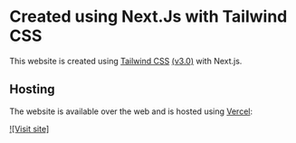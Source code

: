 # Created using Next.Js with Tailwind CSS

This website is created using [Tailwind CSS](https://tailwindcss.com/) [(v3.0)](https://tailwindcss.com/blog/tailwindcss-v3) with Next.js.

## Hosting

The website is available over the web and is hosted using [Vercel](https://vercel.com/):

[![Visit site]](https://portfolio-rachit.vercel.app)